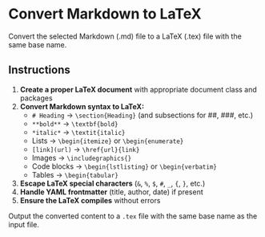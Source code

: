 # Convert Markdown to LaTeX

Convert the selected Markdown (.md) file to a LaTeX (.tex) file with the same base name.

## Instructions

1. **Create a proper LaTeX document** with appropriate document class and packages
2. **Convert Markdown syntax to LaTeX:**
   - `# Heading` → `\section{Heading}` (and subsections for ##, ###, etc.)
   - `**bold**` → `\textbf{bold}`
   - `*italic*` → `\textit{italic}`
   - Lists → `\begin{itemize}` or `\begin{enumerate}`
   - `[link](url)` → `\href{url}{link}`
   - Images → `\includegraphics{}`
   - Code blocks → `\begin{lstlisting}` or `\begin{verbatim}`
   - Tables → `\begin{tabular}`
3. **Escape LaTeX special characters** (`&`, `%`, `$`, `#`, `_`, `{`, `}`, etc.)
4. **Handle YAML frontmatter** (title, author, date) if present
5. **Ensure the LaTeX compiles** without errors

Output the converted content to a `.tex` file with the same base name as the input file.

